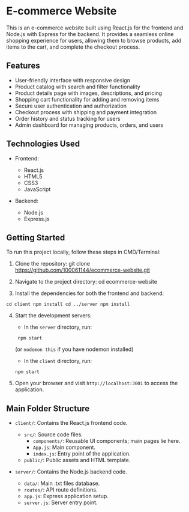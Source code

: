 # E-commerce Website

This is an e-commerce website built using React.js for the frontend and Node.js with Express for the backend. It provides a seamless online shopping experience for users, allowing them to browse products, add items to the cart, and complete the checkout process.

## Features

- User-friendly interface with responsive design
- Product catalog with search and filter functionality
- Product details page with images, descriptions, and pricing
- Shopping cart functionality for adding and removing items
- Secure user authentication and authorization
- Checkout process with shipping and payment integration
- Order history and status tracking for users
- Admin dashboard for managing products, orders, and users

## Technologies Used

- Frontend:
  - React.js
  - HTML5
  - CSS3
  - JavaScript

- Backend:
  - Node.js
  - Express.js

## Getting Started

To run this project locally, follow these steps in CMD/Terminal:

1. Clone the repository:
git clone https://github.com/100061144/ecommerce-website.git

2. Navigate to the project directory:
cd ecommerce-website

3. Install the dependencies for both the frontend and backend:
```
cd client npm install cd ../server npm install
```

4. Start the development servers:
   - In the `server` directory, run:
   ```
    npm start
   ```
   (or ```nodemon this``` if you have nodemon installed)
   
   - In the `client` directory, run:
    ```
    npm start
    ```


6. Open your browser and visit `http://localhost:3001` to access the application.

## Main Folder Structure

- `client/`: Contains the React.js frontend code.
  - `src/`: Source code files.
    - `components/`: Reusable UI components; main pages lie here.
    - `App.js`: Main component.
    - `index.js`: Entry point of the application.
  - `public/`: Public assets and HTML template.

- `server/`: Contains the Node.js backend code.
  - `data/`: Main .txt files database.
  - `routes/`: API route definitions.
  - `app.js`: Express application setup.
  - `server.js`: Server entry point.


